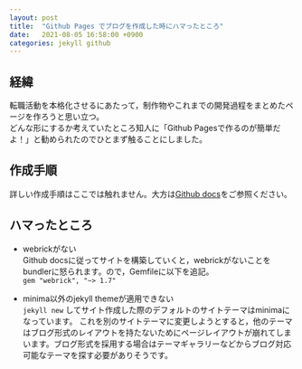 ```yaml
---
layout: post
title:  "Github Pages でブログを作成した時にハマったところ"
date:   2021-08-05 16:58:00 +0900
categories: jekyll github
---
```


## 経緯
転職活動を本格化させるにあたって，制作物やこれまでの開発過程をまとめたページを作ろうと思い立つ。  
どんな形にするか考えていたところ知人に「Github Pagesで作るのが簡単だよ！」と勧められたのでひとまず触ることにしました。

## 作成手順

詳しい作成手順はここでは触れません。大方は[Github docs](https://docs.github.com/ja/pages/setting-up-a-github-pages-site-with-jekyll/creating-a-github-pages-site-with-jekyll)をご参照ください。 

## ハマったところ
- webrickがない  
   Github docsに従ってサイトを構築していくと，webrickがないことをbundlerに怒られます。ので，Gemfileに以下を追記。  
   `gem "webrick", "~> 1.7"`

- minima以外のjekyll themeが適用できない    
     `jekyll new` してサイト作成した際のデフォルトのサイトテーマはminimaになっています。
    これを別のサイトテーマに変更しようとすると，他のテーマはブログ形式のレイアウトを持たないためにページレイアウトが崩れてしまいます。ブログ形式を採用する場合はテーマギャラリーなどからブログ対応可能なテーマを探す必要がありそうです。
    
